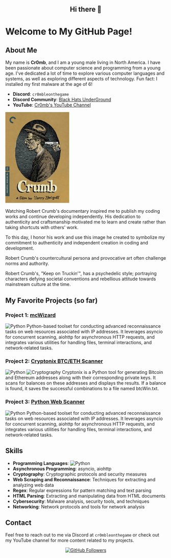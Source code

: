 <h2 align="center">Hi there 👋</h2>



# Welcome to My GitHub Page!

## About Me
My name is **Cr0mb**, and I am a young male living in North America. I have been passionate about computer science and programming from a young age. I've dedicated a lot of time to explore various computer languages and systems, as well as exploring different aspects of technology. Fun fact: I installed my first malware at the age of 6!

- **Discord**: `cr0mbleonthegame`
- **Discord Community**: [Black Hats UnderGround](https://discord.gg/CGDnDy5eEs)
- **YouTube**: [Cr0mb's YouTube Channel](https://www.youtube.com/@cr0mble)

<img src="crumb.jpg" alt="Custom Image" width="200" height="auto">

Watching Robert Crumb's documentary inspired me to publish my coding works and continue developing independently. His dedication to authenticity and craftsmanship motivated me to learn and create rather than taking shortcuts with others' work.

To this day, I honor his work and use this image he created to symbolize my commitment to authenticity and independent creation in coding and development.

Robert Crumb's countercultural persona and provocative art often challenge norms and authority.

Robert Crumb's, "Keep on Truckin'", has a psychedelic style; portraying characters defying societal conventions and rebellious attitude towards mainstream culture at the time.

## My Favorite Projects (so far)

### Project 1: [mcWizard](https://github.com/Cr0mb/mcWizard)
![Python](https://img.shields.io/badge/Python-3670A0?style=for-the-badge&logo=python&logoColor=ffdd54)
Python-based toolset for conducting advanced reconnaissance tasks on web resources associated with IP addresses. It leverages asyncio for concurrent scanning, aiohttp for asynchronous HTTP requests, and integrates various utilities for handling files, terminal interactions, and network-related tasks.

### Project 2: [Cryptonix BTC/ETH Scanner](https://github.com/Cr0mb/Cryptonix-BTC-ETH-Scanner)
![Python](https://img.shields.io/badge/Python-3670A0?style=for-the-badge&logo=python&logoColor=ffdd54) ![Cryptography](https://img.shields.io/badge/Cryptography-000000?style=for-the-badge&logo=bitcoin&logoColor=white)
Cryptonix is a Python tool for generating Bitcoin and Ethereum addresses along with their corresponding private keys. It scans for balances on these addresses and displays the results. If a balance is found, it saves the successful combinations to a file named btcWin.txt.

### Project 3: [Python Web Scanner](https://github.com/Cr0mb/Python-Web-Scanner)
![Python](https://img.shields.io/badge/Python-3670A0?style=for-the-badge&logo=python&logoColor=ffdd54)
Python-based toolset for conducting advanced reconnaissance tasks on web resources associated with IP addresses. It leverages asyncio for concurrent scanning, aiohttp for asynchronous HTTP requests, and integrates various utilities for handling files, terminal interactions, and network-related tasks.

## Skills
- **Programming Languages**: ![Python](https://img.shields.io/badge/Python-3670A0?style=for-the-badge&logo=python&logoColor=ffdd54)
- **Asynchronous Programming**: asyncio, aiohttp
- **Cryptography**: Cryptographic protocols and security measures
- **Web Scraping and Reconnaissance**: Techniques for extracting and analyzing web data
- **Regex**: Regular expressions for pattern matching and text parsing
- **HTML Parsing**: Extracting and manipulating data from HTML documents
- **Cybersecurity**: Malware analysis, security tools, and techniques
- **Networking**: Network protocols and tools for network analysis

## Contact
Feel free to reach out to me via Discord at `cr0mbleonthegame` or check out my YouTube channel for more content related to my projects.

<p align="center">
  <a href="https://github.com/Cr0mb">
    <img src="https://img.shields.io/github/followers/Cr0mb?label=Follow&style=social" alt="GitHub Followers">
  </a>
</p>
